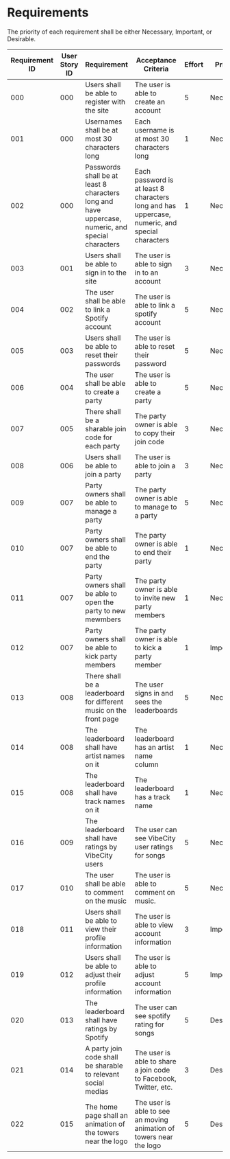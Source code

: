 # Requirements

The priority of each requirement shall be either Necessary, Important, or Desirable.

| Requirement ID | User Story ID | Requirement | Acceptance Criteria | Effort | Priority | Status |
|----------------|---------------|-------------|---------------------|--------|----------|--------|
|            000 |           000 | Users shall be able to register with the site | The user is able to create an account | 5 | Necessary | Not Started |
|            001 |           000 | Usernames shall be at most 30 characters long | Each username is at most 30 characters long | 1 | Necessary | Not Started |
|            002 |           000 | Passwords shall be at least 8 characters long and have uppercase, numeric, and special characters | Each password is at least 8 characters long and has uppercase, numeric, and special characters | 1 | Necessary | Not Started |
|            003 |           001 | Users shall be able to sign in to the site | The user is able to sign in to an account | 3 | Necessary | Not Started |
|            004 |           002 | The user shall be able to link a Spotify account | The user is able to link a spotify account | 5 | Necessary | Not Started |
|            005 |           003 | Users shall be able to reset their passwords | The user is able to reset their password | 5 | Necessary | Not Started |
|            006 |           004 | The user shall be able to create a party | The user is able to create a party | 5 | Necessary | Not Started |
|            007 |           005 | There shall be a sharable join code for each party | The party owner is able to copy their join code | 3 | Necessary | Not Started |
|            008 |           006 | Users shall be able to join a party | The user is able to join a party | 3 | Necessary | Not Started |
|            009 |           007 | Party owners shall be able to manage a party | The party owner is able to manage to a party | 5 | Necessary | Not Started |
|            010 |           007 | Party owners shall be able to end the party | The party owner is able to end their party | 1 | Necessary | Not Started |
|            011 |           007 | Party owners shall be able to open the party to new mewmbers | The party owner is able to invite new party members | 1 | Necessary | Not Started |
|            012 |           007 | Party owners shall be able to kick party members | The party owner is able to kick a party member | 1 | Important | Not Started |
|            013 |           008 | There shall be a leaderboard for different music on the front page | The user signs in and sees the leaderboards | 5 | Necessary | Not Started |
|            014 |           008 | The leaderboard shall have artist names on it | The leaderboard has an artist name column | 1 | Necessary | Not Started |
|            015 |           008 | The leaderboard shall have track names on it | The leaderboard has a track name | 1 | Necessary | Not Started |
|            016 |           009 | The leaderboard shall have ratings by VibeCity users | The user can see VibeCity user ratings for songs | 5 | Necessary | Not Started |
|            017 |           010 | The user shall be able to comment on the music | The user is able to comment on music. | 5 | Necessary | Not Started |
|            018 |           011 | Users shall be able to view their profile information | The user is able to view account information | 3 | Important | Not Started |
|            019 |           012 | Users shall be able to adjust their profile information | The user is able to adjust account information | 5 | Important | Not Started |
|            020 |           013 | The leaderboard shall have ratings by Spotify | The user can see spotify rating for songs | 5 | Desirable | Not Started |
|            021 |           014 | A party join code shall be sharable to relevant social medias | The user is able to share a join code to Facebook, Twitter, etc. | 3 | Desirable | Not Started |
|            022 |           015 | The home page shall an animation of the towers near the logo | The user is able to see an moving animation of towers near the logo | 5 | Desirable | Not Started |









